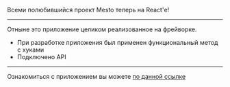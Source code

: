 Всеми полюбившийся проект Mesto теперь на React'е!
_________________________________________________________
Отныне это приложение целиком реализованное на фрейворке.
* При разработке приложения был применен функциональный метод с хуками
* Подключено API
_________________________________________________________
Ознакомиться с приложением вы можете [по данной ссылке](https://griabrams.github.io/mesto-react/)
